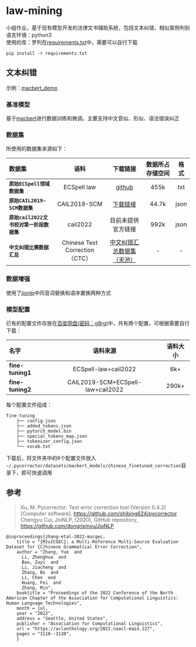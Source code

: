# law-mining

小组作业，基于现有模型开发的法律文书辅助系统，包括文本纠错、相似案例判别 <br>
语言环境：python3<br>
使用的库：罗列在[requirements.txt](https://github.com/F-crystal/law-mining/blob/7237902458d335e5e0fa2f9a9f00b41ace8cf856/requirements.txt)中，需要可以自行下载<br>
```
pip install -r requirements.txt
```

## 文本纠错
示例：[macbert_demo](https://github.com/F-crystal/law-mining/blob/b57a81c8814dc3efe410b4dc3216f3f679500406/back/macbert_demo.py)
### 基准模型
基于[macbert](https://github.com/shibing624/pycorrector/blob/master/pycorrector/macbert)进行数据训练和微调，主要支持中文音似、形似、语法错误纠正<br>

### 数据集
所使用的数据集来源如下：<br>

| 数据集 | 语料 | 下载链接 | 数据所占存储空间 | 格式 |
| :------- | :---------: | :---------: | :---------: | :---------: |
| **`原始ECSpell领域数据集`** | ECSpell law| [github](https://github.com/Aopolin-Lv/ECSpell)| 455k | txt |
| **`原始CAIL2019-SCM数据集`** | CAIL2019-SCM | [下载链接](https://cail.oss-cn-qingdao.aliyuncs.com/cail2019/CAIL2019-SCM.zip)| 44.7k | json |
| **`原始cail2022文书校对第一阶段数据集`** | cail2022| 目前未提供官方链接 | 992k | json |
| **`中文纠错比赛数据汇总`** | Chinese Text Correction（CTC） | [中文纠错汇总数据集（天池）](https://tianchi.aliyun.com/dataset/138195) | - | - |

### 数据增强
使用了[jionlp](https://github.com/dongrixinyu/JioNLP)中同音词替换和语序置换两种方式

### 模型配置
已有的配置文件存放在[百度网盘(密码：g8rg)](https://pan.baidu.com/s/1S8MFMfRFeIGyFdT32l1YeQ)中，共有两个配置，可根据需要自行下载：<br>

| 名字 | 语料来源 | 语料大小 |
| :------- | :---------: | :---------: | 
| **fine-tuning1** | ECSpell-law+cail2022| 6k+ |
| **fine-tuning2** | CAIL2019-SCM+ECSpell-law+cail2022 | 290k+ |

每个配置文件组成：
```
fine-tuning
    ├── config.json
    ├── added_tokens.json
    ├── pytorch_model.bin
    ├── special_tokens_map.json
    ├── tokenizer_config.json
    └── vocab.txt
```
下载后，将文件夹中的6个配置文件放入`~/.pycorrector/datasets/macbert_models/chinese_finetuned_correction`目录下，即可快速调用

## 参考
> Xu, M. Pycorrector: Text error correction tool (Version 0.4.2) [Computer software]. https://github.com/shibing624/pycorrector<br>
> Chengyu Cui, JioNLP, (2020), GitHub repository, https://github.com/dongrixinyu/JioNLP
```
@inproceedings{zhang-etal-2022-mucgec,
    title = "{M}u{CGEC}: a Multi-Reference Multi-Source Evaluation Dataset for {C}hinese Grammatical Error Correction",
    author = "Zhang, Yue  and
      Li, Zhenghua  and
      Bao, Zuyi  and
      Li, Jiacheng  and
      Zhang, Bo  and
      Li, Chen  and
      Huang, Fei  and
      Zhang, Min",
    booktitle = "Proceedings of the 2022 Conference of the North American Chapter of the Association for Computational Linguistics: Human Language Technologies",
    month = jul,
    year = "2022",
    address = "Seattle, United States",
    publisher = "Association for Computational Linguistics",
    url = "https://aclanthology.org/2022.naacl-main.227",
    pages = "3118--3130",
    }
  ```

